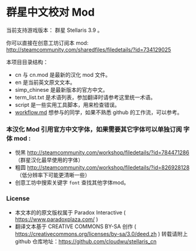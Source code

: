 群星中文校对 Mod
============
当前支持游戏版本： 群星 Stellaris 3.9 。

你可以直接在创意工坊订阅本 mod:
http://steamcommunity.com/sharedfiles/filedetails/?id=734129025

本项目目录结构：

* cn 与 cn.mod 是最新的汉化 mod 文件。 
* en 是当前英文原文文本。
* simp_chinese 是最新版本的官方中文。
* term_list.txt 是术语列表，参加翻译时请参考这里统一术语。
* script 是一些实用工具脚本，用来检查错误。
* [workflow.md](https://github.com/cloudwu/stellaris_cn/blob/master/workflow.md)  想参与的同学，如果不熟悉 github 的工作流，可以参考。

### 本汉化 Mod 引用官方中文字体，如果需要其它字体可以单独订阅 字体 mod :

* 悦黑 http://steamcommunity.com/workshop/filedetails/?id=784471286  （群星汉化最早使用的字体）
* 粗圆 http://steamcommunity.com/workshop/filedetails/?id=826928128  （低分辨率下可能更清晰一些）
* 创意工坊中搜索关键字 `font` 查找其他字体mod。

### License

* 本文本的的原文版权属于 Paradox Interactive ( https://www.paradoxplaza.com/ ) 
* 翻译文本基于 CREATIVE COMMONS BY-SA 创作 ( https://creativecommons.org/licenses/by-sa/3.0/deed.zh ) 转载请附上 github 仓库地址：https://github.com/cloudwu/stellaris_cn 
